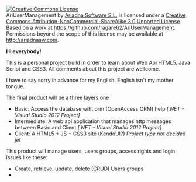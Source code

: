 <a rel="license" href="http://creativecommons.org/licenses/by-nc-sa/3.0/"><img alt="Creative Commons License" style="border-width:0" src="http://i.creativecommons.org/l/by-nc-sa/3.0/88x31.png" /></a><br /><span xmlns:dct="http://purl.org/dc/terms/" property="dct:title">AriUserManagement</span> by <a xmlns:cc="http://creativecommons.org/ns#" href="http://ariadnasw.com" property="cc:attributionName" rel="cc:attributionURL">Ariadna Software S.L.</a> is licensed under a <a rel="license" href="http://creativecommons.org/licenses/by-nc-sa/3.0/">Creative Commons Attribution-NonCommercial-ShareAlike 3.0 Unported License</a>.<br />Based on a work at <a xmlns:dct="http://purl.org/dc/terms/" href="https://github.com/ragare62/AriUserManagement" rel="dct:source">https://github.com/ragare62/AriUserManagement</a>.<br />Permissions beyond the scope of this license may be available at <a xmlns:cc="http://creativecommons.org/ns#" href="http://ariadnasw.com" rel="cc:morePermissions">http://ariadnasw.com</a>.
<p><b>Hi everybody!</b></p>
<p>This is a personal project build in order to learn about Web Api HTML5, Java Script and CSS3.
All comments about this project are wellcome.</p>
<p>I have to say sorry in advance for my English. English isn't my mother tongue.</p> 
<p>The final product will be a three layers one </p>
<ul>
  <li>
    Basic: Access the database wiht orm (OpenAccess ORM) help 
    <i> [.NET - Visual Studio 2012 Project] </i>
  <li>
    Intermediate: A web api application that manages http messages between Basic and Client 
    <i> [.NET - Visual Studio 2012 Project] </i>
  </li>
  <li>
    Client: A HTML5 + JS + CSS3 site (KendoUI?)
    <i> Project type not decided jet </i>
  </li>
</ul>
<p>This product will manage users, users groups, access rights and login issues like these:<p>
<ul>
  <li>
    Create, retrieve, update, delete (CRUD) Users groups
  </li>
    
  <li>
  </li>
</ul>
